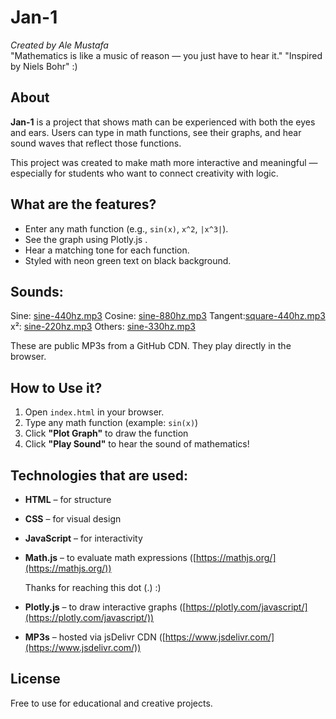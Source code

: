 # Jan-1

*Created by Ale Mustafa*  
"Mathematics is like a music of reason — you just have to hear it."
"Inspired by Niels Bohr"
:)
## About

**Jan-1** is a project that shows math can be experienced with both the eyes and ears. 
Users can type in math functions, see their graphs, and hear sound waves that reflect those functions.

This project was created to make math more interactive and meaningful — especially for students who want to connect creativity with logic.

## What are the features?

- Enter any math function (e.g., `sin(x)`, `x^2`, `|x^3|`).
- See the graph using Plotly.js .
- Hear a matching tone for each function.
- Styled with neon green text on black background.

## Sounds:
Sine:  [sine-440hz.mp3](https://cdn.jsdelivr.net/gh/jackw01/sine-wave-tone/sine-440hz.mp3) 
Cosine: [sine-880hz.mp3](https://cdn.jsdelivr.net/gh/jackw01/sine-wave-tone/sine-880hz.mp3) 
Tangent:[square-440hz.mp3](https://cdn.jsdelivr.net/gh/jackw01/sine-wave-tone/square-440hz.mp3) 
x²:  [sine-220hz.mp3](https://cdn.jsdelivr.net/gh/jackw01/sine-wave-tone/sine-220hz.mp3) 
Others: [sine-330hz.mp3](https://cdn.jsdelivr.net/gh/jackw01/sine-wave-tone/sine-330hz.mp3) 

These are public MP3s from a GitHub CDN. They play directly in the browser.

## How to Use it?

1. Open `index.html` in your browser.
2. Type any math function (example: `sin(x)`)
3. Click **"Plot Graph"** to draw the function
4. Click **"Play Sound"** to hear the sound of mathematics!

## Technologies that are used:

- **HTML** – for structure  
- **CSS** – for visual design  
- **JavaScript** – for interactivity  
- **Math.js** – to evaluate math expressions ([https://mathjs.org/](https://mathjs.org/))

  Thanks for reaching this dot (.)
 :)
- **Plotly.js** – to draw interactive graphs ([https://plotly.com/javascript/](https://plotly.com/javascript/))  
- **MP3s** – hosted via jsDelivr CDN ([https://www.jsdelivr.com/](https://www.jsdelivr.com/))

## License

Free to use for educational and creative projects.
